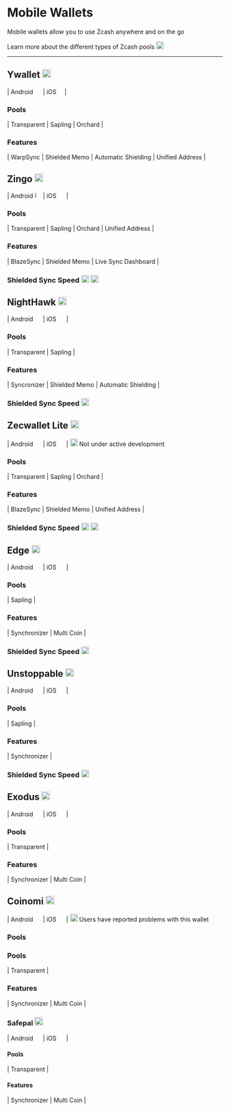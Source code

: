 # Mobile Wallets

Mobile wallets allow you to use Zcash anywhere and on the go

Learn more about the different types of Zcash pools [<img src="https://raw.githubusercontent.com/FortAwesome/Font-Awesome/6.x/svgs/solid/square-arrow-up-right.svg" alt="arrow" width="18" height="18"/>](https://wiki.zechub.xyz/zcash-value-pools)

---

## Ywallet [<img src="https://raw.githubusercontent.com/FortAwesome/Font-Awesome/6.x/svgs/solid/arrow-up-right-from-square.svg" alt="arrow-right" width="20" height="20" />](https://ywallet.app/)
| Android [<img src="https://raw.githubusercontent.com/FortAwesome/Font-Awesome/6.x/svgs/solid/square-arrow-up-right.svg" width="15" height="15" alt="" />](https://play.google.com/store/apps/details?id=me.hanh.ywallet) | iOS [<img src="https://raw.githubusercontent.com/FortAwesome/Font-Awesome/6.x/svgs/solid/square-arrow-up-right.svg" width="15" height="15" alt="" />](https://apps.apple.com/us/app/ywallet/id1583859229)|

### Pools
| Transparent | Sapling  | Orchard |

### Features
| WarpSync | Shielded Memo | Automatic Shielding | Unified Address |


## Zingo [<img src="https://raw.githubusercontent.com/FortAwesome/Font-Awesome/6.x/svgs/solid/arrow-up-right-from-square.svg" width="20" height="20" />](https://www.zingolabs.org/)
| Android [<img src="https://raw.githubusercontent.com/FortAwesome/Font-Awesome/6.x/svgs/solid/square-arrow-up-right.svg" alt="imgFor" width="15" height="15" />](https://play.google.com/store/apps/details?id=org.ZingoLabs.Zingo) | iOS [<img src="https://raw.githubusercontent.com/FortAwesome/Font-Awesome/6.x/svgs/solid/square-arrow-up-right.svg" width="15" height="15"/>](https://apps.apple.com/app/zingo/id1668209531) |

### Pools
| Transparent | Sapling | Orchard | Unified Address |

### Features
| BlazeSync | Shielded Memo | Live Sync Dashboard |

### Shielded Sync Speed <img src="https://raw.githubusercontent.com/FortAwesome/Font-Awesome/6.x/svgs/solid/bolt.svg" width="18" height="18" alt=" " /> <img src="https://raw.githubusercontent.com/FortAwesome/Font-Awesome/6.x/svgs/solid/bolt.svg" width="18" height="18" alt=" " />



## NightHawk [<img src="https://raw.githubusercontent.com/FortAwesome/Font-Awesome/6.x/svgs/solid/arrow-up-right-from-square.svg" width="20" height="20" alt="" />](https://nighthawkwallet.com/)
| Android [<img src="https://raw.githubusercontent.com/FortAwesome/Font-Awesome/6.x/svgs/solid/square-arrow-up-right.svg" width="15" height="15" alt="" />](https://play.google.com/store/apps/details?id=com.nighthawkapps.wallet.android) | iOS [<img src="https://raw.githubusercontent.com/FortAwesome/Font-Awesome/6.x/svgs/solid/square-arrow-up-right.svg" width="15" height="15" alt="" />](https://apps.apple.com/us/app/nighthawk-wallet/id1524708337?uo=4) |

### Pools
| Transparent | Sapling |

### Features
| Syncronizer | Shielded Memo | Automatic Shielding |

### Shielded Sync Speed <img src="https://raw.githubusercontent.com/FortAwesome/Font-Awesome/6.x/svgs/solid/bolt.svg" width="18" height="18">



## Zecwallet Lite [<img src="https://raw.githubusercontent.com/FortAwesome/Font-Awesome/6.x/svgs/solid/arrow-up-right-from-square.svg" width="20" height="20">](https://zecwallet.co/)
| Android [<img src="https://raw.githubusercontent.com/FortAwesome/Font-Awesome/6.x/svgs/solid/square-arrow-up-right.svg" width="15" height="15">](https://play.google.com/store/apps/details?id=com.zecwalletmobile) | iOS [<img src="https://raw.githubusercontent.com/FortAwesome/Font-Awesome/6.x/svgs/solid/square-arrow-up-right.svg" width="15" height="15">](https://apps.apple.com/us/app/id1516128405) | <img src="https://raw.githubusercontent.com/FortAwesome/Font-Awesome/6.x/svgs/solid/triangle-exclamation.svg" width="18" height="18"> Not under active development

### Pools
| Transparent | Sapling | Orchard |

### Features
| BlazeSync | Shielded Memo | Unified Address |

### Shielded Sync Speed <img src="https://raw.githubusercontent.com/FortAwesome/Font-Awesome/6.x/svgs/solid/bolt.svg" width="18" height="18"> <img src="https://raw.githubusercontent.com/FortAwesome/Font-Awesome/6.x/svgs/solid/bolt.svg" width="18" height="18">




## Edge [<img src="https://raw.githubusercontent.com/FortAwesome/Font-Awesome/6.x/svgs/solid/arrow-up-right-from-square.svg" width="20" height="20">](https://edge.app/)
| Android [<img src="https://raw.githubusercontent.com/FortAwesome/Font-Awesome/6.x/svgs/solid/square-arrow-up-right.svg" width="15" height="15">](https://play.google.com/store/apps/details?id=co.edgesecure.app) | iOS [<img src="https://raw.githubusercontent.com/FortAwesome/Font-Awesome/6.x/svgs/solid/square-arrow-up-right.svg" width="15" height="15">](https://apps.apple.com/us/app/edge-bitcoin-wallet/id1344400091) |

### Pools
| Sapling |

### Features
| Synchronizer | Multi Coin |

### Shielded Sync Speed <img src="https://raw.githubusercontent.com/FortAwesome/Font-Awesome/6.x/svgs/solid/bolt.svg" width="18" height="18">



## Unstoppable [<img src="https://raw.githubusercontent.com/FortAwesome/Font-Awesome/6.x/svgs/solid/arrow-up-right-from-square.svg" width="20" height="20">](https://unstoppable.money/)
| Android [<img src="https://raw.githubusercontent.com/FortAwesome/Font-Awesome/6.x/svgs/solid/square-arrow-up-right.svg" width="15" height="15">](https://play.google.com/store/apps/details?id=io.horizontalsystems.bankwallet) | iOS [<img src="https://raw.githubusercontent.com/FortAwesome/Font-Awesome/6.x/svgs/solid/square-arrow-up-right.svg" width="15" height="15">](https://apps.apple.com/app/bank-bitcoin-wallet/id1447619907?ls=1) |

### Pools
| Sapling |

### Features
| Synchronizer |

### Shielded Sync Speed <img src="https://raw.githubusercontent.com/FortAwesome/Font-Awesome/6.x/svgs/solid/bolt.svg" width="18" height="18">



## Exodus [<img src="https://raw.githubusercontent.com/FortAwesome/Font-Awesome/6.x/svgs/solid/arrow-up-right-from-square.svg" width="20" height="20">](https://www.exodus.com/)
| Android [<img src="https://raw.githubusercontent.com/FortAwesome/Font-Awesome/6.x/svgs/solid/square-arrow-up-right.svg" width="15" height="15">](https://play.google.com/store/apps/details?id=exodusmovement.exodus) | iOS [<img src="https://raw.githubusercontent.com/FortAwesome/Font-Awesome/6.x/svgs/solid/square-arrow-up-right.svg" width="15" height="15">](https://apps.apple.com/app/apple-store/id1414384820?mt=8) |

### Pools
| Transparent |

### Features
| Synchronizer | Multi Coin |



## Coinomi [<img src="https://raw.githubusercontent.com/FortAwesome/Font-Awesome/6.x/svgs/solid/arrow-up-right-from-square.svg" width="20" height="20" alt="" />](https://www.coinomi.com/en/)
| Android [<img src="https://raw.githubusercontent.com/FortAwesome/Font-Awesome/6.x/svgs/solid/square-arrow-up-right.svg" width="15" height="15" alt="" />](https://play.google.com/store/apps/details?id=com.coinomi.wallet) | iOS [<img src="https://raw.githubusercontent.com/FortAwesome/Font-Awesome/6.x/svgs/solid/square-arrow-up-right.svg" width="15" height="15" alt="" />](https://apps.apple.com/app/coinomi-wallet/id1333588809) | <img src="https://raw.githubusercontent.com/FortAwesome/Font-Awesome/6.x/svgs/solid/triangle-exclamation.svg" width="18" height="18" alt="" /> Users have reported problems with this wallet

### Pools 

### Pools
| Transparent |

### Features
| Synchronizer | Multi Coin |



### Safepal [<img src="https://raw.githubusercontent.com/FortAwesome/Font-Awesome/6.x/svgs/solid/arrow-up-right-from-square.svg" width="20" height="20" alt="" />](https://www.safepal.com/)
| Android [<img src="https://raw.githubusercontent.com/FortAwesome/Font-Awesome/6.x/svgs/solid/square-arrow-up-right.svg" width="15" height="15" alt="" />](https://play.google.com/store/apps/details?id=io.safepal.wallet) | iOS [<img src="https://raw.githubusercontent.com/FortAwesome/Font-Awesome/6.x/svgs/solid/square-arrow-up-right.svg" width="15" height="15" alt="" >](https://apps.apple.com/app/apple-store/id1548297139?mt=8) |

#### Pools
| Transparent |

#### Features
| Synchronizer | Multi Coin |

